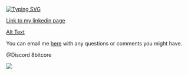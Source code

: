 [![Typing SVG](https://readme-typing-svg.herokuapp.com?font=Fira+Code&pause=1000&color=4700F7&background=6566D400&width=670&lines=Hi+there%2C+I'm+Java+developer+and+software+tester.+)](https://git.io/typing-svg)

[Link to my linkedin page](https://www.linkedin.com/in/aliaksandr-makaranka)

[Alt Text]([https://media.giphy.com/media/vFKqnCdLPNOKc/giphy.gif](https://camo.githubusercontent.com/ee35ff1023d781345c72cd258248c304258b055402c427ca15319e7c81808a99/68747470733a2f2f6578706572746e6f762e72752f3830302f3630302f687474702f632e74656e6f722e636f6d2f5838383534787875515f4541414141642f64657374726f792d636f64652d6d61642e676966)https://camo.githubusercontent.com/ee35ff1023d781345c72cd258248c304258b055402c427ca15319e7c81808a99/68747470733a2f2f6578706572746e6f762e72752f3830302f3630302f687474702f632e74656e6f722e636f6d2f5838383534787875515f4541414141642f64657374726f792d636f64652d6d61642e676966)

You can email me [here](mailto:aliaksandrmakaranka@gmail.com) with any questions or comments you might have.

@Discord 8bitcore

![](https://komarev.com/ghpvc/?username=AliaksandrMakaranka)
